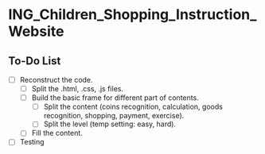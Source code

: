 # ING_Children_Shopping_Instruction_Website
## To-Do List
- [ ] Reconstruct the code.
  - [ ] Split the .html, .css, .js files.
  - [ ] Build the basic frame for different part of contents.
    - [ ] Split the content (coins recognition, calculation, goods recognition, shopping, payment, exercise).
    - [ ] Split the level (temp setting: easy, hard).
  - [ ] Fill the content.
- [ ] Testing